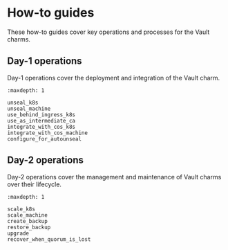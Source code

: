 # How-to guides

These how-to guides cover key operations and processes for the Vault charms.

## Day-1 operations

Day-1 operations cover the deployment and integration of the Vault charm.

```{toctree}
:maxdepth: 1

unseal_k8s
unseal_machine
use_behind_ingress_k8s
use_as_intermediate_ca
integrate_with_cos_k8s
integrate_with_cos_machine
configure_for_autounseal
```

## Day-2 operations

Day-2 operations cover the management and maintenance of Vault charms over their lifecycle.

```{toctree}
:maxdepth: 1

scale_k8s
scale_machine
create_backup
restore_backup
upgrade
recover_when_quorum_is_lost
```
